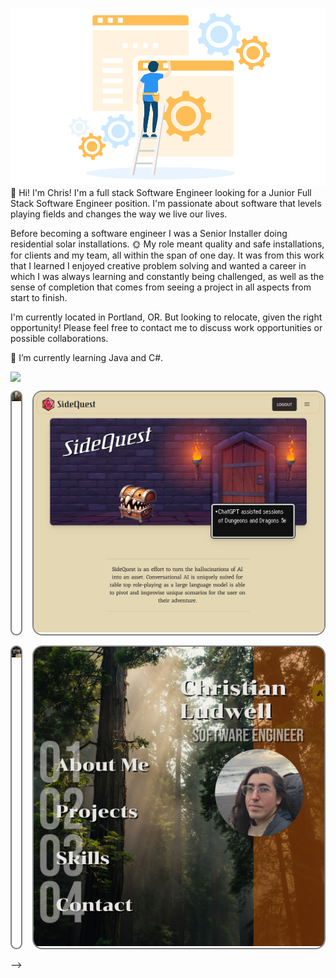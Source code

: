 <!-- ☕Javascript | 📊SQL | 🎨HTML/CSS | 🐍Python | 📩Express.js | 🧪Flask | 🔰Node.js | ⚛Redux.js/React.js | ⚗SQLAlchemy | 💠Sequelize | 🐘Postgresql | 💨Tailwind CSS -->

![website-construction](/construct.png)
👋 Hi! I'm Chris! I'm a full stack Software Engineer looking for a Junior Full Stack Software Engineer position. I'm passionate about software that levels playing fields and changes the way we live our lives.

Before becoming a software engineer I was a Senior Installer doing residential solar installations. 🌞 My role meant quality and safe installations, for clients and my team, all within the span of one day. It was from this work that I learned I enjoyed creative problem solving and wanted a career in which I was always learning and constantly being challenged, as well as the sense of completion that comes from seeing a project in all aspects from start to finish.

I'm currently located in Portland, OR. But looking to relocate, given the right opportunity! Please feel free to contact me to discuss work opportunities or possible collaborations.

🌱 I’m currently learning Java and C#.
<!-- 🤔I'm currently refactoring my past projects to make them as polished as possible, while also exploring new technologies and languages to add to my aresnal.⚔ -->

<p>
  <p href="https://skillicons.dev" align="center" style="display: flex; align-items: center;" >
    <img src="https://skillicons.dev/icons?i=androidstudio,aws,cs,css,docker,eclipse,express,html,flask,git,java,js,nodejs,nextjs,postgres,postman,prisma,py,react,redux,sqlite,sequelize,tailwind,ts,visualstudio,vscode&perline=9" />
  </p>
</p>
<div style="display: grid; grid-template-columns: 1fr auto; gap: 1rem;">
  <a
    href="https://cludwell.github.io/"
    style="overflow: hidden; border-radius: 1rem; border: 2px solid gray"
  >
    <img
      src="./portfolio.png"
      style="object-fit: cover; width: full; height: full"
    />
  </a>
  <a
    href="https://sidequest-grd2.onrender.com/"
    style="overflow: hidden; border-radius: 1rem; border: 2px solid gray"
  >
    <img
      src="./sidequest.png"
      style="object-fit: cover; width: full; height: full"
    />
  </a>
  <a
    href="https://fancamp.onrender.com/"
    style="overflow: hidden; border-radius: 1rem; border: 2px solid gray"
  >
    <img
      src="./juanita.png"
      style="object-fit: cover; width: full; height: full"
    />
  </a>
  <a
    href="https://spacey-yscj.onrender.com/"
    style="overflow: hidden; border-radius: 1rem; border: 2px solid gray"
  >
    <img
      src="./portfolio.png"
      style="object-fit: cover; width: full; height: full"
    />
  </a>
<!--
**cludwell/cludwell** is a ✨ _special_ ✨ repository because its `README.md` (this file) appears on your GitHub profile.

<!-- Here are some ideas to get you started:

- 🔭 I’m currently working on ...
- 🌱 I’m currently learning ...
- 👯 I’m looking to collaborate on ...
- 🤔 I’m looking for help with ...
- 💬 Ask me about ...
- 📫 How to reach me: ...
- 😄 Pronouns: ...
- ⚡ Fun fact: ...
--> -->
